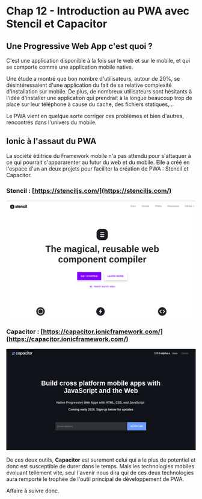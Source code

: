 # Chap 12 - Introduction au PWA avec Stencil et Capacitor

## Une Progressive Web App c'est quoi ?

C'est une application disponible à la fois sur le web et sur le mobile, et qui se comporte comme une application mobile native.

Une étude a montré que bon nombre d'utilisateurs, autour de 20%, se désintéressaient d'une application du fait de sa relative complexité d'installation sur mobile. De plus, de nombreux utilisateurs sont hésitants à l'idée d'installer une application qui prendrait à la longue beaucoup trop de place sur leur téléphone à cause du cache, des fichiers statiques,...

Le PWA vient en quelque sorte corriger ces problèmes et bien d'autres, rencontrés dans l'univers du mobile.

## Ionic à l'assaut du PWA

La société éditrice du Framework mobile n'a pas attendu pour s'attaquer à ce qui pourrait s'appararenter au futur du web et du mobile. Elle a créé en l'espace d'un an deux projets pour faciliter la création de PWA : Stencil et Capacitor.

### Stencil : [https://stenciljs.com/](https://stenciljs.com/)

![](/assets/stencil_1.png)

### Capacitor : [https://capacitor.ionicframework.com/](https://capacitor.ionicframework.com/)

![](/assets/ionic_capacitor.png)

De ces deux outils, **Capacitor** est surement celui qui a le plus de potentiel et donc est susceptible de durer dans le temps. Mais les technologies mobiles évoluant tellement vite, seul l'avenir nous dira qui de ces deux technologies aura remporté le trophée de l'outil principal  de développement de PWA.

Affaire à suivre donc.

